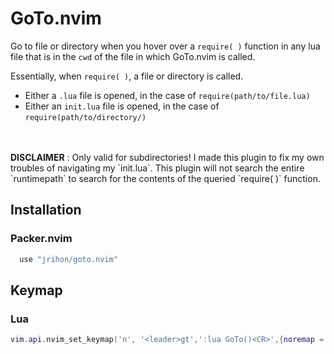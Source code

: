 # GoTo.nvim
Go to file or directory when you hover over a `require( )` function in any lua file that is in the `cwd` of the file in which GoTo.nvim is called.

Essentially, when `require( )`, a file or directory is called.</br>
- Either a `.lua` file is opened, in the case of `require(path/to/file.lua)`
- Either an `init.lua` file is opened, in the case of `require(path/to/directory/)`


</br>
</br>
<b>DISCLAIMER</b> : Only valid for subdirectories! I made this plugin to fix my own troubles of navigating my `init.lua`.
This plugin will not search the entire `runtimepath` to search for the contents of the queried `require( )` function.


## Installation
### Packer.nvim
```lua
  use "jrihon/goto.nvim"
```

## Keymap
### Lua
```lua
vim.api.nvim_set_keymap('n', '<leader>gt',':lua GoTo()<CR>',{noremap = true})
```

